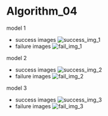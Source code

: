 # Algorithm_04

model 1 
- success images
![success_img_1](https://user-images.githubusercontent.com/46588352/82746380-fa353600-9dc9-11ea-8711-95508c684814.png)
- failure images
![fail_img_1](https://user-images.githubusercontent.com/46588352/82745812-724c2d80-9dc3-11ea-8641-8ba5b5dd8696.png)

model 2 
- success images
![success_img_2](https://user-images.githubusercontent.com/46588352/82747213-d544c100-9dd1-11ea-80c2-35fe6d804773.png)
- failure images
![fail_img_2](https://user-images.githubusercontent.com/46588352/82745830-a293cc00-9dc3-11ea-84d6-0c535b83a749.png)

model 3 
- success images
![success_img_3](https://user-images.githubusercontent.com/46588352/82747215-d8d84800-9dd1-11ea-87bd-da5141b4f493.png)
- failure images
![fail_img_3](https://user-images.githubusercontent.com/46588352/82745838-afb0bb00-9dc3-11ea-9cf2-a5457f015bdd.png)
